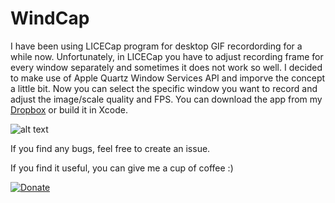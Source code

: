 # WindCap

I have been using LICECap program for desktop GIF recordording for a while now. Unfortunately, in LICECap you have to adjust recording frame for every window separately and sometimes it does not work so well. I decided to make use of Apple Quartz Window Services API and imporve the concept a little bit. Now you can select the specific window you want to record and adjust the image/scale quality and FPS. 
You can download the app from my [Dropbox](https://www.dropbox.com/s/4olykfd4qbtcs8r/Wind.app.zip?dl=0) or build it in Xcode.

![alt text](http://i64.tinypic.com/25rkuit.png)

If you find any bugs, feel free to create an issue.

If you find it useful, you can give me a cup of coffee :) 

[![Donate](https://img.shields.io/badge/Donate-PayPal-green.svg)](https://www.paypal.me/YegorC)
